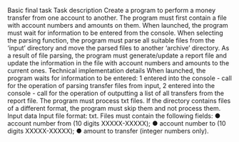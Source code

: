 Basic final task
Task description
Create a program to perform a money transfer from one account to another.
The program must first contain a file with account numbers and amounts
on them. When launched, the program must wait for information to be entered from the console.
When selecting the parsing function, the program must parse all suitable files from the
‘input’ directory and move the parsed files to another ‘archive’ directory.
As a result of file parsing, the program must generate/update a report file and
update the information in the file with account numbers and amounts to the current ones.
Technical implementation details
When launched, the program waits for information to be entered:
1 entered into the console - call for the operation of parsing transfer files from input,
2 entered into the console - call for the operation of outputting a list of all transfers from the report file.
The program must process txt files.
If the directory contains files of a different format, the program must skip them and
not process them. Input data
Input file format: txt.
Files must contain the following fields:
● account number from (10 digits ХХХХХ-ХХХХХ);
● account number to (10 digits ХХХХХ-ХХХХХ);
● amount to transfer (integer numbers only).
